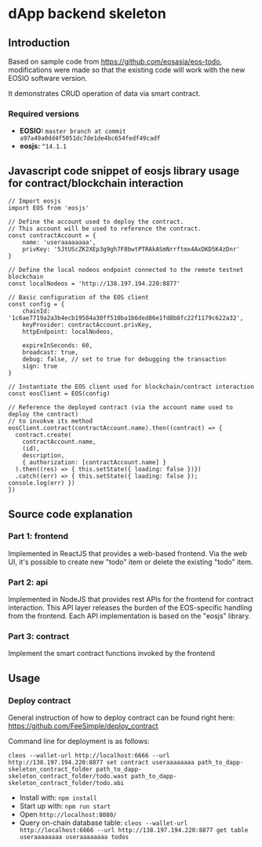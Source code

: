 # dApp backend skeleton

## Introduction

Based on sample code from https://github.com/eosasia/eos-todo, modifications were made so that the existing code will work with the new EOSIO software version.

It demonstrates CRUD operation of data via smart contract.

### Required versions

* **EOSIO:** `master branch at commit a97a49a0dd4f5051dc7de1de4bc654fedf49cadf`
* **eosjs:** `^14.1.1`

## Javascript code snippet of eosjs library usage for contract/blockchain interaction

```
// Import eosjs
import EOS from 'eosjs'

// Define the account used to deploy the contract.
// This account will be used to reference the contract.
const contractAccount = {
    name: 'useraaaaaaaa',
    privKey: '5JtUScZK2XEp3g9gh7F8bwtPTRAkASmNrrftmx4AxDKD5K4zDnr'
}

// Define the local nodeos endpoint connected to the remote testnet blockchain
const localNodeos = 'http://138.197.194.220:8877'

// Basic configuration of the EOS client
const config = {
    chainId: '1c6ae7719a2a3b4ecb19584a30ff510ba1b6ded86e1fd8b8fc22f1179c622a32',
    keyProvider: contractAccount.privKey,
    httpEndpoint: localNodeos,

    expireInSeconds: 60,
    broadcast: true,
    debug: false, // set to true for debugging the transaction
    sign: true
}

// Instantiate the EOS client used for blockchain/contract interaction
const eosClient = EOS(config)

// Reference the deployed contract (via the account name used to deploy the contract)
// to invokve its method
eosClient.contract(contractAccount.name).then((contract) => {
  contract.create(
    contractAccount.name,
    (id),
    description,
    { authorization: [contractAccount.name] }
  ).then((res) => { this.setState({ loading: false })})
  .catch((err) => { this.setState({ loading: false }); console.log(err) })
})

```

## Source code explanation

### Part 1: frontend

Implemented in ReactJS that provides a web-based frontend.
Via the web UI, it's possible to create new "todo" item or delete the existing "todo" item.

### Part 2: api

Implemented in NodeJS that provides rest APIs for the frontend for contract interaction.
This API layer releases the burden of the EOS-specific handling from the frontend.
Each API implementation is based on the "eosjs" library.

### Part 3: contract

Implement the smart contract functions invoked by the frontend

## Usage

### Deploy contract

General instruction of how to deploy contract can be found right here:
https://github.com/FeeSimple/deploy_contract

Command line for deployment is as follows:

```
cleos --wallet-url http://localhost:6666 --url http://138.197.194.220:8877 set contract useraaaaaaaa path_to_dapp-skeleton_contract_folder path_to_dapp-skeleton_contract_folder/todo.wast path_to_dapp-skeleton_contract_folder/todo.abi
```

* Install with: `npm install`
* Start up with: `npm run start`
* Open `http://localhost:8080/`
* Query on-chain database table: `cleos --wallet-url http://localhost:6666 --url http://138.197.194.220:8877 get table useraaaaaaaa useraaaaaaaa todos`
